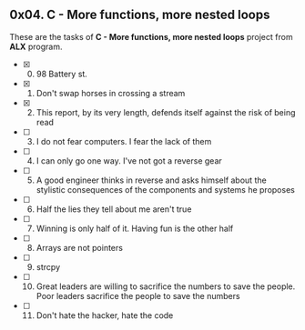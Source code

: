 ## 0x04. C - More functions, more nested loops

These are the tasks of **C - More functions, more nested loops** project from **ALX** program.

- [x] 0. 98 Battery st.
- [x] 1. Don't swap horses in crossing a stream
- [x] 2. This report, by its very length, defends itself against the risk of being read
- [ ] 3. I do not fear computers. I fear the lack of them
- [ ] 4. I can only go one way. I've not got a reverse gear
- [ ] 5. A good engineer thinks in reverse and asks himself about the stylistic consequences of the components and systems he proposes
- [ ] 6. Half the lies they tell about me aren't true
- [ ] 7. Winning is only half of it. Having fun is the other half
- [ ] 8. Arrays are not pointers
- [ ] 9. strcpy
- [ ] 10. Great leaders are willing to sacrifice the numbers to save the people. Poor leaders sacrifice the people to save the numbers
- [ ] 11. Don't hate the hacker, hate the code
